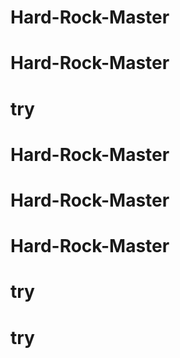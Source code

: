# Hard-Rock-Master
# Hard-Rock-Master
# try
# Hard-Rock-Master
# Hard-Rock-Master
# Hard-Rock-Master
# try
# try
